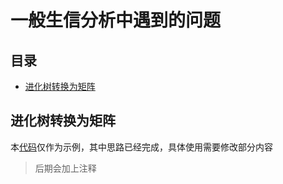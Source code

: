 # 一般生信分析中遇到的问题

## 目录
+ [进化树转换为矩阵](#进化树转换为矩阵)

## 进化树转换为矩阵
本[代码](https://github.com/AGIScuipeng/sundry/blob/master/treematrix.py)仅作为示例，其中思路已经完成，具体使用需要修改部分内容
>后期会加上注释